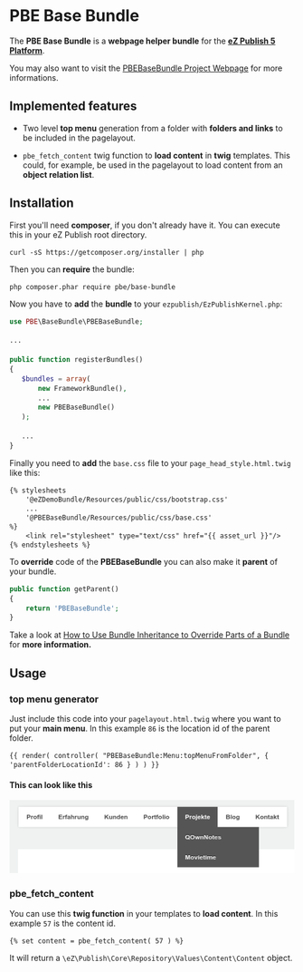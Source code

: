 PBE Base Bundle
==========

The **PBE Base Bundle** is a **webpage helper bundle** for the [**eZ Publish 5 Platform**](http://ez.no).

You may also want to visit the [PBEBaseBundle Project Webpage](http://www.bekerle.com/PBEBaseBundle) for more informations.

Implemented features
--------------------

* Two level **top menu** generation from a folder with **folders and links** to be included in the pagelayout.

* `pbe_fetch_content` twig function to **load content** in **twig** templates. This could, for example, be used in the pagelayout to load content from an **object relation list**.

Installation
----------

First you'll need **composer**, if you don't already have it. You can execute this in your eZ Publish root directory.

```shell
curl -sS https://getcomposer.org/installer | php
```

Then you can **require** the bundle:

```shell
php composer.phar require pbe/base-bundle
```

Now you have to **add** the **bundle** to your `ezpublish/EzPublishKernel.php`:

```php
use PBE\BaseBundle\PBEBaseBundle;

...

public function registerBundles()
{
   $bundles = array(
       new FrameworkBundle(),
       ...
       new PBEBaseBundle()
   );

   ...
}
```

Finally you need to **add** the `base.css` file to your `page_head_style.html.twig` like this:

```twig
{% stylesheets
    '@eZDemoBundle/Resources/public/css/bootstrap.css'
    ...
    '@PBEBaseBundle/Resources/public/css/base.css'
%}
    <link rel="stylesheet" type="text/css" href="{{ asset_url }}"/>
{% endstylesheets %}
```

To **override** code of the **PBEBaseBundle** you can also make it **parent** of your bundle.

```php
public function getParent()
{
    return 'PBEBaseBundle';
}
```

Take a look at [How to Use Bundle Inheritance to Override Parts of a Bundle](http://symfony.com/doc/current/cookbook/bundles/inheritance.html) for **more information.**


Usage
-----

### top menu generator
Just include this code into your `pagelayout.html.twig` where you want to put your **main menu**. In this example `86` is the location id of the parent folder.

```twig
{{ render( controller( "PBEBaseBundle:Menu:topMenuFromFolder", { 'parentFolderLocationId': 86 } ) ) }}
```
#### This can look like this

![Screenhot top-menu](screenshot-top-menu.png)

### pbe_fetch_content

You can use this **twig function** in your templates to **load content**. In this example `57` is the content id.

```twig
{% set content = pbe_fetch_content( 57 ) %}
```

It will return a `\eZ\Publish\Core\Repository\Values\Content\Content` object.
